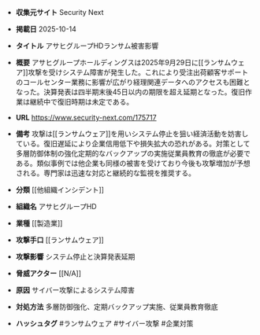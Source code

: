 - **収集元サイト**
Security Next

- **掲載日**
2025-10-14

- **タイトル**
アサヒグループHDランサム被害影響

- **概要**
アサヒグループホールディングスは2025年9月29日に[[ランサムウェア]]攻撃を受けシステム障害が発生した。これにより受注出荷顧客サポートのコールセンター業務に影響が広がり経理関連データへのアクセスも困難となった。決算発表は四半期末後45日以内の期限を超え延期となった。復旧作業は継続中で復旧時期は未定である。

- **URL**
https://www.security-next.com/175717

- **備考**
攻撃は[[ランサムウェア]]を用いシステム停止を狙い経済活動を妨害している。復旧遅延により企業信用低下や損失拡大の恐れがある。対策として多層防御体制の強化定期的なバックアップの実施従業員教育の徹底が必要である。類似事例では他企業も同様の被害を受けており今後も攻撃増加が予想される。専門家は迅速な対応と継続的な監視を推奨する。

- **分類**
[[他組織インシデント]]

- **組織名**
アサヒグループHD

- **業種**
[[製造業]]

- **攻撃手口**
[[ランサムウェア]]

- **攻撃影響**
システム停止と決算発表延期

- **脅威アクター**
[[N/A]]

- **原因**
サイバー攻撃によるシステム障害

- **対処方法**
多層防御強化、定期バックアップ実施、従業員教育徹底

- **ハッシュタグ**
#ランサムウェア #サイバー攻撃 #企業対策
